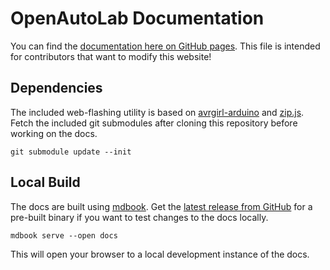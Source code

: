 # OpenAutoLab Documentation

You can find the [documentation here on GitHub pages](https://kauzerei.github.io/openautolab/).
This file is intended for contributors that want to modify this website!

## Dependencies

The included web-flashing utility is based on [avrgirl-arduino](https://github.com/noopkat/avrgirl-arduino) and [zip.js](https://gildas-lormeau.github.io/zip.js/).
Fetch the included git submodules after cloning this repository before working on the docs.

    git submodule update --init

## Local Build

The docs are built using [mdbook](https://github.com/rust-lang/mdBook).
Get the [latest release from GitHub](https://github.com/rust-lang/mdBook/releases) for a pre-built binary if you want to test changes to the docs locally.

    mdbook serve --open docs

This will open your browser to a local development instance of the docs.

